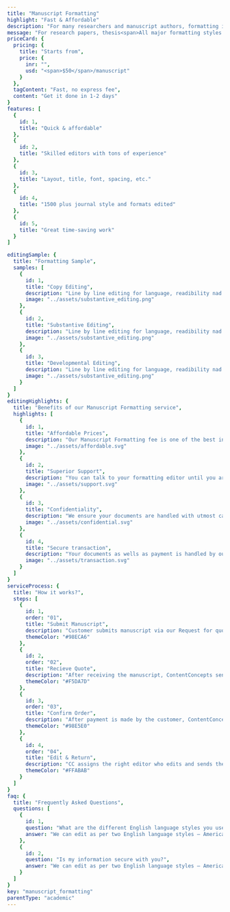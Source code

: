 ```yaml
---
title: "Manuscript Formatting"
highlight: "Fast & Affordable"
description: "For many researchers and manuscript authors, formatting is a nightmare and eats in to a lot of their research time. We are here to take care of the manuscript formatting guidelines. Since we do this everyday, our experts will quickly format and make it ready for submission"
message: "For research papers, thesis<span>All major formatting styles - APA, Chicago, MLA</span>"
priceCard: {
  pricing: {
    title: "Starts from",
    price: {
      inr: "",
      usd: "<span>$50</span>/manuscript"
    }
  },
  tagContent: "Fast, no express fee",
  content: "Get it done in 1-2 days"
}
features: [
  {
    id: 1,
    title: "Quick & affordable"
  },
  {
    id: 2,
    title: "Skilled editors with tons of experience"
  },
  {
    id: 3,
    title: "Layout, title, font, spacing, etc."
  },
  {
    id: 4,
    title: "1500 plus journal style and formats edited"
  },
  {
    id: 5,
    title: "Great time-saving work"
  }
]

editingSample: {
  title: "Formatting Sample",
  samples: [
    {
      id: 1,
      title: "Copy Editing",
      description: "Line by line editing for language, readibility nad technical learning improvement",
      image: "../assets/substantive_editing.png"
    },
    {
      id: 2,
      title: "Substantive Editing",
      description: "Line by line editing for language, readibility nad technical learning improvement",
      image: "../assets/substantive_editing.png"
    },
    {
      id: 3,
      title: "Developmental Editing",
      description: "Line by line editing for language, readibility nad technical learning improvement",
      image: "../assets/substantive_editing.png"
    }
  ]
}
editingHighlights: {
  title: "Benefits of our Manuscript Formatting service",
  highlights: [
    {
      id: 1,
      title: "Affordable Prices",
      description: "Our Manuscript Formatting fee is one of the best in the industry for the level of quality work we offer",
      image: "../assets/affordable.svg"
    },
    {
      id: 2,
      title: "Superior Support",
      description: "You can talk to your formatting editor until you are satisfied with our editing service, get your queries answered via email or chat and send your manuscript after review from journal editor for further check.",
      image: "../assets/support.svg"
    },
    {
      id: 3,
      title: "Confidentiality",
      description: "We ensure your documents are handled with utmost care. We can sign NDA if necessary.",
      image: "../assets/confidential.svg"
    },
    {
      id: 4,
      title: "Secure transaction",
      description: "Your documents as wells as payment is handled by our secure website which has passed the best level of security testing in the industry.",
      image: "../assets/transaction.svg"
    }
  ]
}
serviceProcess: {
  title: "How it works?",
  steps: [
    {
      id: 1,
      order: "01",
      title: "Submit Manuscript",
      description: "Customer submits manuscript via our Request for quote page.",
      themeColor: "#98ECA6"
    },
    {
      id: 2,
      order: "02",
      title: "Recieve Quote",
      description: "After receiving the manuscript, ContentConcepts sends price quote.",
      themeColor: "#F5DA7D"
    },
    {
      id: 3,
      order: "03",
      title: "Confirm Order",
      description: "After payment is made by the customer, ContentConcepts sends confirmation of payment.",
      themeColor: "#98E5E0"
    },
    {
      id: 4,
      order: "04",
      title: "Edit & Return",
      description: "CC assigns the right editor who edits and sends the edited document back to the customer.",
      themeColor: "#FFABAB"
    }
  ]
}
faq: {
  title: "Frequently Asked Questions",
  questions: [
    {
      id: 1,
      question: "What are the different English language styles you use while editing?",
      answer: "We can edit as per two English language styles – American English and British English. You can choose your preferred language style in the online submission form."
    },
    {
      id: 2,
      question: "Is my information secure with you?",
      answer: "We can edit as per two English language styles – American English and British English. You can choose your preferred language style in the online submission form."
    }
  ]
}
key: "manuscript_formatting"
parentType: "academic"
---
```

